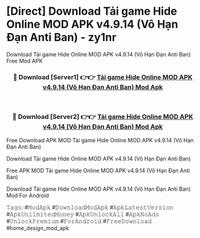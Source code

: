 # [Direct] Download Tải game Hide Online MOD APK v4.9.14 (Vô Hạn Đạn Anti Ban) - zy1nr
Download Tải game Hide Online MOD APK v4.9.14 (Vô Hạn Đạn Anti Ban) Free Mod APK

<div align="center">
<h3>🔴 Download [Server1] 👉👉 <a href="https://apk-comot.site?title=Tải_game_Hide_Online_MOD_APK_v4.9.14_(Vô_Hạn_Đạn_Anti_Ban)">Tải game Hide Online MOD APK v4.9.14 (Vô Hạn Đạn Anti Ban) Mod Apk</a></h3><br>

<h3>🔴 Download [Server2] 👉👉 <a href="https://apk-comot.site?title=Tải_game_Hide_Online_MOD_APK_v4.9.14_(Vô_Hạn_Đạn_Anti_Ban)">Tải game Hide Online MOD APK v4.9.14 (Vô Hạn Đạn Anti Ban) Mod Apk</a></h3>
</div>


Free Download APK MOD Tải game Hide Online MOD APK v4.9.14 (Vô Hạn Đạn Anti Ban)

Download Tải game Hide Online MOD APK v4.9.14 (Vô Hạn Đạn Anti Ban) 

Free APK MOD Tải game Hide Online MOD APK v4.9.14 (Vô Hạn Đạn Anti Ban) 

Download Tải game Hide Online MOD APK v4.9.14 (Vô Hạn Đạn Anti Ban) Mod For Android

𝚃𝚊𝚐𝚜: #𝙼𝚘𝚍𝙰𝚙𝚔 #𝙳𝚘𝚠𝚗𝚕𝚘𝚊𝚍𝙼𝚘𝚍𝙰𝚙𝚔 #𝙰𝚙𝚔𝙻𝚊𝚝𝚎𝚜𝚝𝚅𝚎𝚛𝚜𝚒𝚘𝚗 #𝙰𝚙𝚔𝚄𝚗𝚕𝚒𝚖𝚒𝚝𝚎𝚍𝙼𝚘𝚗𝚎𝚢 #𝙰𝚙𝚔𝚄𝚗𝚕𝚘𝚌𝚔𝙰𝚕𝚕 #𝙰𝚙𝚔𝙽𝚘𝙰𝚍𝚜 #𝚄𝚗𝚕𝚘𝚌𝚔𝙿𝚛𝚎𝚖𝚒𝚞𝚖 #𝙵𝚘𝚛𝙰𝚗𝚍𝚛𝚘𝚒𝚍 #𝙵𝚛𝚎𝚎𝙳𝚘𝚠𝚗𝚕𝚘𝚊𝚍 #home_design_mod_apk